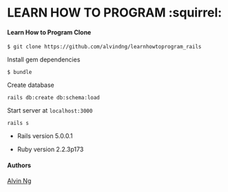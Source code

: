 # LEARN HOW TO PROGRAM :squirrel:

#### Learn How to Program Clone

```
$ git clone https://github.com/alvindng/learnhowtoprogram_rails
```
Install gem dependencies
```
$ bundle
```
Create database
```
rails db:create db:schema:load
```
Start server at `localhost:3000`
```
rails s
```
* Rails version 5.0.0.1

* Ruby version 2.2.3p173

#### Authors

[Alvin Ng](https://github.com/alvindng?tab=repositories) 
